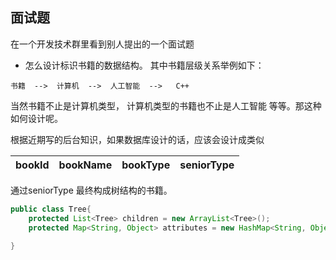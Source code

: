 ## 面试题 

在一个开发技术群里看到别人提出的一个面试题
- 怎么设计标识书籍的数据结构。  其中书籍层级关系举例如下：  
```mermaid 
书籍  -->  计算机  -->  人工智能  -->   C++ 
```
当然书籍不止是计算机类型，  计算机类型的书籍也不止是人工智能 等等。那这种如何设计呢。

根据近期写的后台知识，如果数据库设计的话，应该会设计成类似

bookId | bookName | bookType | seniorType
-------- | -----  |     -------- | -----

通过seniorType 最终构成树结构的书籍。

```java
public class Tree{
	protected List<Tree> children = new ArrayList<Tree>();
	protected Map<String, Object> attributes = new HashMap<String, Object>();
	
}
```
